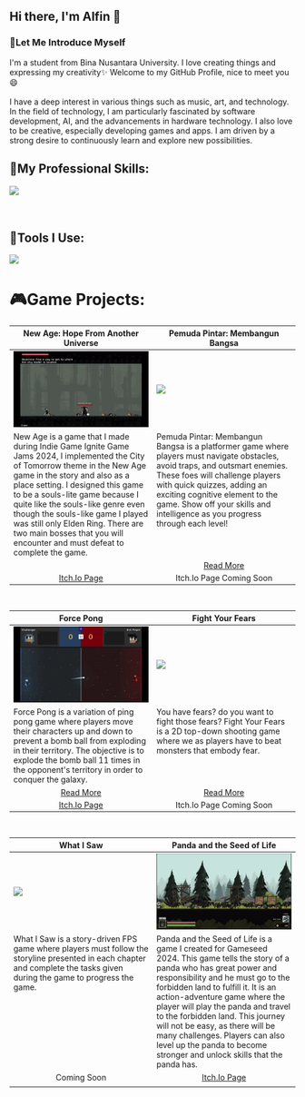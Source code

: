 <!--<p align='center'>
  <img src="https://capsule-render.vercel.app/api?type=waving&height=250&color=gradient&text=Hi%20there,%20I'm%20Alfin👋&section=header&reversal=false&animation=twinkling">
</p>-->
Hi there, I'm Alfin 👋
---
<h3 align="left">💁Let Me Introduce Myself</h3>
I'm a student from Bina Nusantara University. I love creating things and expressing my creativity✨ Welcome to my GitHub Profile, nice to meet you😄
<br>
<br>
I have a deep interest in various things such as music, art, and technology. In the field of technology, I am particularly fascinated by software development, AI, and the advancements in hardware technology. I also love to be creative, especially developing games and apps. I am driven by a strong desire to continuously learn and explore new possibilities.

<br>

## 📌My Professional Skills:
<p align="left">
  <a href="https://skillicons.dev">
    <img src="https://skillicons.dev/icons?i=html,css,js,cs,c,kotlin,flutter,java" />
  </a>
</p>

<br>

## 📌Tools I Use:
<p align="left">
  <a href="https://skillicons.dev">
    <img src="https://skillicons.dev/icons?i=unity,visualstudio,blender,androidstudio,vscode" />
  </a>
</p>

# 🎮Game Projects:
<table width="100%">
 <thead>
   <tr>
     <th width="50%" align="center">New Age: Hope From Another Universe</a></th>
     <th width="50%" align="center">Pemuda Pintar: Membangun Bangsa</a></th>
   </tr>
 </thead>
 <tbody>
   <tr>
     <td><img src="https://github.com/alfinsrf/alfinsrf/blob/main/Media/NewAgeGIF.gif"></td>
     <td><img src="https://github.com/alfinsrf/alfinsrf/blob/main/Media/Pemuda%20Pintar%20GIF.gif"></td>
   </tr>
   <tr>
     <td valign="text-top">New Age is a game that I made during Indie Game Ignite Game Jams 2024, I implemented the City of Tomorrow theme in the New Age game in the story and also as a place setting. I designed this game to be a souls-lite game because I quite like the souls-like genre even though the souls-like game I played was still only Elden Ring. There are two main bosses that you will encounter and must defeat to complete the game.</td>
     <td valign="text-top">Pemuda Pintar: Membangun Bangsa is a platformer game where players must navigate obstacles, avoid traps, and outsmart enemies. These foes will challenge players with quick quizzes, adding an exciting cognitive element to the game. Show off your skills and intelligence as you progress through each level!</td>
   </tr>
   <tr>
    <td align="center"><a href=""></td>
    <td align="center"><a href="https://github.com/alfinsrf/PemudaPintarMembangunBangsa">Read More</td>
  </tr>
  <tr>   
   <td align="center"><a href="https://afr-developer.itch.io/new-age">Itch.Io Page</td>
   <td align="center">Itch.Io Page Coming Soon</td>   
  </tr>
 </tbody>
</table>

<br>

<table width="100%">
 <thead>
   <tr>
     <th width="50%" align="center">Force Pong</a></th>
     <th width="50%" align="center">Fight Your Fears</a></th>
   </tr>
 </thead>
 <tbody>
   <tr>
     <td><img src="https://github.com/alfinsrf/alfinsrf/blob/main/Media/Force%20Pong%20Gameplay%20GIF.gif"></td>
     <td><img src="https://github.com/alfinsrf/alfinsrf/blob/main/Media/FightYourFears%20GIF.gif"></td>
   </tr>
   <tr>
     <td valign="text-top">Force Pong is a variation of ping pong game where players move their characters up and down to prevent a bomb ball from exploding in their territory. The objective is to explode the bomb ball 11 times in the opponent's territory in order to conquer the galaxy.</td>
     <td valign="text-top">You have fears? do you want to fight those fears? Fight Your Fears is a 2D top-down shooting game where we as players have to beat monsters that embody fear.</td>
   </tr>
   <tr>
    <td align="center"><a href="https://github.com/alfinsrf/ForcePong">Read More</td>
    <td align="center"><a href="https://github.com/alfinsrf/FightYourFears">Read More</td>    
  </tr>
  <tr>
    <td align="center"><a href="https://afr-developer.itch.io/force-pong">Itch.Io Page</td>
    <td align="center">Itch.Io Page Coming Soon</td>
  </tr>
 </tbody>
</table>

<br>

<table width="100%">
 <thead>
   <tr>
     <th width="50%" align="center">What I Saw</a></th>
     <th width="50%" align="center">Panda and the Seed of Life</a></th>
   </tr>
 </thead>
 <tbody>
   <tr>
     <td><img src="https://github.com/alfinsrf/alfinsrf/blob/main/Media/WhatISawGIF.gif"></td>
     <td><img src="https://github.com/alfinsrf/alfinsrf/blob/main/Media/PATSOLGIF.gif"></td>
   </tr>
   <tr>
     <td valign="text-top">What I Saw is a story-driven FPS game where players must follow the storyline presented in each chapter and complete the tasks given during the game to progress the game.</td>
     <td valign="text-top">Panda and the Seed of Life is a game I created for Gameseed 2024. This game tells the story of a panda who has great power and responsibility and he must go to the forbidden land to fulfill it. It is an action-adventure game where the player will play the panda and travel to the forbidden land. This journey will not be easy, as there will be many challenges. Players can also level up the panda to become stronger and unlock skills that the panda has.</td>
   </tr>
   <tr>
    <td align="center">Coming Soon</td>    
    <td align="center"><a href="https://afr-developer.itch.io/panda-and-the-seed-of-life">Itch.Io Page</td>
  </tr>
  <tr>
   <td align="center"></td>
   <td align="center"></td>
  </tr>
 </tbody>
</table>

<br>

<!--
# 🌐Web and Apps:
<table width="100%">
 <thead>
   <tr>
     <th width="50%" align="center">My Portfolio Website</a></th>
     <th width="50%" align="center">Golden Learning Website</a></th>
   </tr>
 </thead>
 <tbody>
   <tr>
     <td><img src="https://github.com/alfinsrf/alfinsrf/blob/main/Media/My%20Website%20GIF.gif"></td>
     <td><img src="https://github.com/alfinsrf/alfinsrf/blob/main/Media/GoldenLearning%20GIF.gif"></td>
   </tr>
   <tr>
     <td valign="text-top">This is my portfolio website where I showcase my work. I use it to display the projects I've created and to share my professional experience.</td>
     <td valign="text-top">Golden Learning Website is a prototype E-learning website that contains many courses from various fields. This is BNCC's mid-project assignment.</td>
   </tr>
   <tr>
    <td align="center"><a href="https://github.com/alfinsrf/alfinsportfolio.github.io">Read More</td>    
    <td align="center"><a href="https://github.com/alfinsrf/goldenlearning.github.io">Read More</td>
  </tr>
  <tr>
    <td align="center"><a href="https://alfinsrf.github.io/alfinsportfolio.github.io/">Visit</td>
    <td align="center"></td>
  </tr>
 </tbody>
</table>
-->

<!--
**alfinsrf/alfinsrf** is a ✨ _special_ ✨ repository because its `README.md` (this file) appears on your GitHub profile.

Here are some ideas to get you started:

- 🔭 I’m currently working on ...
- 🌱 I’m currently learning ...
- 👯 I’m looking to collaborate on ...
- 🤔 I’m looking for help with ...
- 💬 Ask me about ...
- 📫 How to reach me: ...
- 😄 Pronouns: ...
- ⚡ Fun fact: ...
-->
